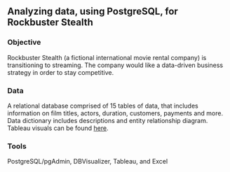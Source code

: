 ## Analyzing data, using PostgreSQL, for Rockbuster Stealth

### Objective

Rockbuster Stealth (a fictional international movie rental company) is transitioning to streaming. The company would like a data-driven business strategy in order to stay competitive. 

### Data

A relational database comprised of 15 tables of data, that includes information on film titles, actors, duration, customers, payments and more. Data dictionary includes descriptions and entity relationship diagram. Tableau visuals can be found [here](https://public.tableau.com/app/profile/william.preddy8525/viz/RockbusterStealthVisualizations_16842578104820/RockbusterStealthVisuals?publish=yes).

### Tools

PostgreSQL/pgAdmin, DBVisualizer, Tableau, and Excel
